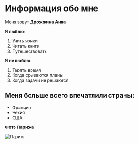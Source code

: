 # Информация обо мне

Меня зовут **Дрожжина Анна**

**Я люблю**:

1. Учить языки
2. Читать книги
3. Путешествовать

**Я не люблю**:

1. Терять время
2. Когда срываются планы
3. Когда задачи не решаются

## Меня больше всего впечатлили страны:

- Франция
- Чехия
- США
  
**Фото Парижа**

![Париж](https://observer.com/wp-content/uploads/sites/2/2015/01/81599018.jpg)
